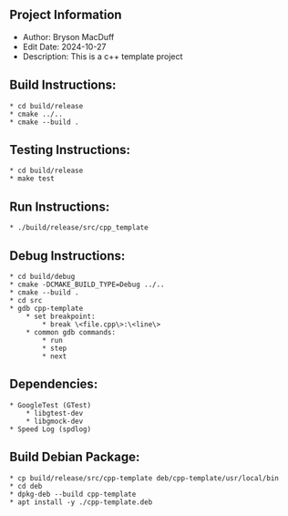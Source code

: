 ## Project Information
* Author: Bryson MacDuff
* Edit Date: 2024-10-27
* Description: This is a c++ template project
## Build Instructions:
    * cd build/release
    * cmake ../..
    * cmake --build .
## Testing Instructions:
    * cd build/release
    * make test
## Run Instructions:
    * ./build/release/src/cpp_template
## Debug Instructions:
    * cd build/debug
    * cmake -DCMAKE_BUILD_TYPE=Debug ../..
    * cmake --build .
    * cd src
    * gdb cpp-template
        * set breakpoint:
            * break \<file.cpp\>:\<line\>
        * common gdb commands:
            * run
            * step
            * next
## Dependencies:
    * GoogleTest (GTest)
        * libgtest-dev
        * libgmock-dev
    * Speed Log (spdlog)
## Build Debian Package:
    * cp build/release/src/cpp-template deb/cpp-template/usr/local/bin
    * cd deb
    * dpkg-deb --build cpp-template
    * apt install -y ./cpp-template.deb
